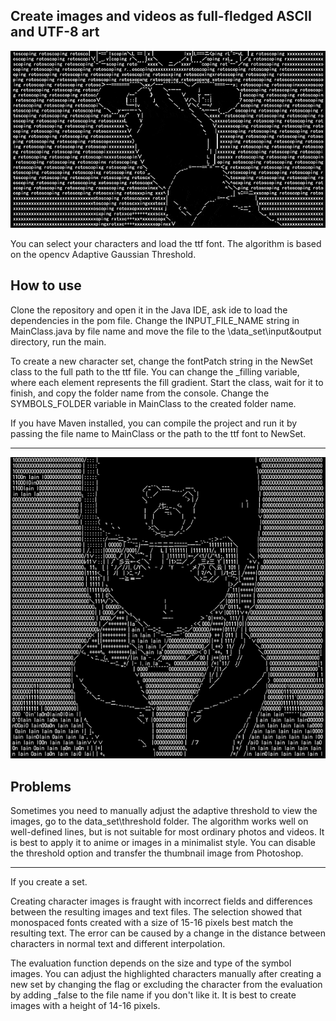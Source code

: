 Create images and videos as full-fledged ASCII and UTF-8 art
---
![preview](https://github.com/AndreiIljuhin/ascii-2L/blob/master/preview0.gif)

You can select your characters and load the ttf font.
The algorithm is based on the opencv Adaptive Gaussian Threshold.

How to use
---
Clone the repository and open it in the Java IDE, ask ide to load the dependencies in the pom file. Change the INPUT_FILE_NAME string in MainClass.java by file name and move the file to the \data_set\input&output directory, run the main.

To create a new character set, change the fontPatch string in the NewSet class to the full path to the ttf file. You can change the _filling variable, where each element represents the fill gradient. Start the class, wait for it to finish, and copy the folder name from the console. Change the SYMBOLS_FOLDER variable in MainClass to the created folder name.

If you have Maven installed, you can compile the project and run it by passing the file name to MainClass or the path to the ttf font to NewSet.
***

![preview](https://github.com/AndreiIljuhin/ascii-2L/blob/master/preview2.png)

Problems
---
Sometimes you need to manually adjust the adaptive threshold to view the images, go to the data_set\threshold folder. The algorithm works well on well-defined lines, but is not suitable for most ordinary photos and videos. It is best to apply it to anime or images in a minimalist style. You can disable the threshold option and transfer the thumbnail image from Photoshop.
***
If you create a set.

Creating character images is fraught with incorrect fields and differences between the resulting images and text files. The selection showed that monospaced fonts created with a size of 15-16 pixels best match the resulting text. The error can be caused by a change in the distance between characters in normal text and different interpolation.

The evaluation function depends on the size and type of the symbol images. You can adjust the highlighted characters manually after creating a new set by changing the flag or excluding the character from the evaluation by adding _false to the file name if you don't like it. It is best to create images with a height of 14-16 pixels.
